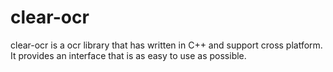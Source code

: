 # clear-ocr
clear-ocr is a ocr library that has written in C++ and support cross platform. It provides an interface that is as easy to use as possible.
